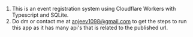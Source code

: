 1) This is an event registration system using Cloudflare Workers with Typescript and SQLite. 
2) Do dm or contact me at anjeev1098@gmail.com  to  get the steps to run this app as it has many api's that is related to the published url.
